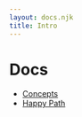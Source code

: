 ```yaml
---
layout: docs.njk
title: Intro
---
```


# Docs

- [Concepts](./concepts/)
- [Happy Path](./happy-path/)
